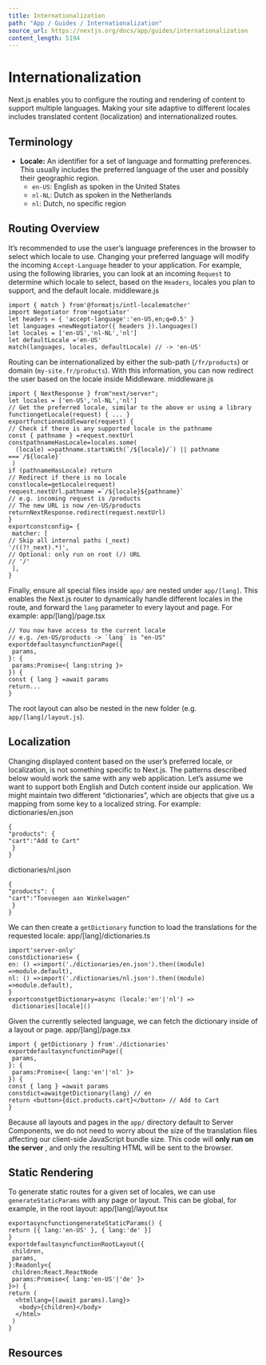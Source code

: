 ```yaml
---
title: Internationalization
path: "App / Guides / Internationalization"
source_url: https://nextjs.org/docs/app/guides/internationalization
content_length: 5194
---
```


# Internationalization
Next.js enables you to configure the routing and rendering of content to support multiple languages. Making your site adaptive to different locales includes translated content (localization) and internationalized routes.
## Terminology
  * **Locale:** An identifier for a set of language and formatting preferences. This usually includes the preferred language of the user and possibly their geographic region. 
    * `en-US`: English as spoken in the United States
    * `nl-NL`: Dutch as spoken in the Netherlands
    * `nl`: Dutch, no specific region


## Routing Overview
It’s recommended to use the user’s language preferences in the browser to select which locale to use. Changing your preferred language will modify the incoming `Accept-Language` header to your application.
For example, using the following libraries, you can look at an incoming `Request` to determine which locale to select, based on the `Headers`, locales you plan to support, and the default locale.
middleware.js
```
import { match } from'@formatjs/intl-localematcher'
import Negotiator from'negotiator'
let headers = { 'accept-language':'en-US,en;q=0.5' }
let languages =newNegotiator({ headers }).languages()
let locales = ['en-US','nl-NL','nl']
let defaultLocale ='en-US'
match(languages, locales, defaultLocale) // -> 'en-US'
```

Routing can be internationalized by either the sub-path (`/fr/products`) or domain (`my-site.fr/products`). With this information, you can now redirect the user based on the locale inside Middleware.
middleware.js
```
import { NextResponse } from"next/server";
let locales = ['en-US','nl-NL','nl']
// Get the preferred locale, similar to the above or using a library
functiongetLocale(request) { ... }
exportfunctionmiddleware(request) {
// Check if there is any supported locale in the pathname
const { pathname } =request.nextUrl
constpathnameHasLocale=locales.some(
  (locale) =>pathname.startsWith(`/${locale}/`) || pathname ===`/${locale}`
 )
if (pathnameHasLocale) return
// Redirect if there is no locale
constlocale=getLocale(request)
request.nextUrl.pathname =`/${locale}${pathname}`
// e.g. incoming request is /products
// The new URL is now /en-US/products
returnNextResponse.redirect(request.nextUrl)
}
exportconstconfig= {
 matcher: [
// Skip all internal paths (_next)
'/((?!_next).*)',
// Optional: only run on root (/) URL
// '/'
 ],
}
```

Finally, ensure all special files inside `app/` are nested under `app/[lang]`. This enables the Next.js router to dynamically handle different locales in the route, and forward the `lang` parameter to every layout and page. For example:
app/[lang]/page.tsx
```
// You now have access to the current locale
// e.g. /en-US/products -> `lang` is "en-US"
exportdefaultasyncfunctionPage({
 params,
}: {
 params:Promise<{ lang:string }>
}) {
const { lang } =await params
return...
}
```

The root layout can also be nested in the new folder (e.g. `app/[lang]/layout.js`).
## Localization
Changing displayed content based on the user’s preferred locale, or localization, is not something specific to Next.js. The patterns described below would work the same with any web application.
Let’s assume we want to support both English and Dutch content inside our application. We might maintain two different “dictionaries”, which are objects that give us a mapping from some key to a localized string. For example:
dictionaries/en.json
```
{
"products": {
"cart":"Add to Cart"
 }
}
```

dictionaries/nl.json
```
{
"products": {
"cart":"Toevoegen aan Winkelwagen"
 }
}
```

We can then create a `getDictionary` function to load the translations for the requested locale:
app/[lang]/dictionaries.ts
```
import'server-only'
constdictionaries= {
en: () =>import('./dictionaries/en.json').then((module) =>module.default),
nl: () =>import('./dictionaries/nl.json').then((module) =>module.default),
}
exportconstgetDictionary=async (locale:'en'|'nl') =>
 dictionaries[locale]()
```

Given the currently selected language, we can fetch the dictionary inside of a layout or page.
app/[lang]/page.tsx
```
import { getDictionary } from'./dictionaries'
exportdefaultasyncfunctionPage({
 params,
}: {
 params:Promise<{ lang:'en'|'nl' }>
}) {
const { lang } =await params
constdict=awaitgetDictionary(lang) // en
return <button>{dict.products.cart}</button> // Add to Cart
}
```

Because all layouts and pages in the `app/` directory default to Server Components, we do not need to worry about the size of the translation files affecting our client-side JavaScript bundle size. This code will **only run on the server** , and only the resulting HTML will be sent to the browser.
## Static Rendering
To generate static routes for a given set of locales, we can use `generateStaticParams` with any page or layout. This can be global, for example, in the root layout:
app/[lang]/layout.tsx
```
exportasyncfunctiongenerateStaticParams() {
return [{ lang:'en-US' }, { lang:'de' }]
}
exportdefaultasyncfunctionRootLayout({
 children,
 params,
}:Readonly<{
 children:React.ReactNode
 params:Promise<{ lang:'en-US'|'de' }>
}>) {
return (
  <htmllang={(await params).lang}>
   <body>{children}</body>
  </html>
 )
}
```

## Resources
